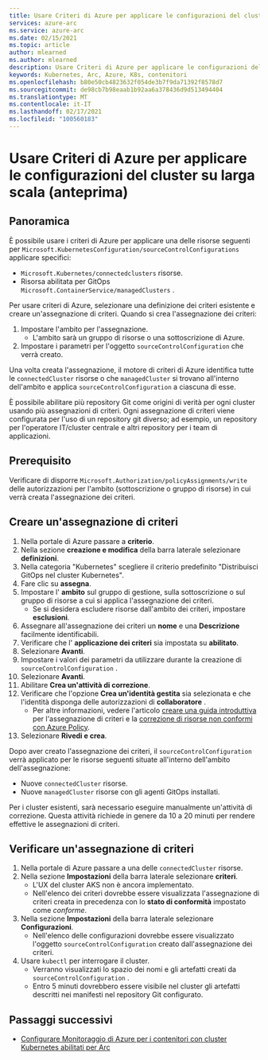 ```yaml
---
title: Usare Criteri di Azure per applicare le configurazioni del cluster su larga scala (anteprima)
services: azure-arc
ms.service: azure-arc
ms.date: 02/15/2021
ms.topic: article
author: mlearned
ms.author: mlearned
description: Usare Criteri di Azure per applicare le configurazioni del cluster su larga scala
keywords: Kubernetes, Arc, Azure, K8s, contenitori
ms.openlocfilehash: b80e50cb4823632f054de3b7f9da71392f8578d7
ms.sourcegitcommit: de98cb7b98eaab1b92aa6a378436d9d513494404
ms.translationtype: MT
ms.contentlocale: it-IT
ms.lasthandoff: 02/17/2021
ms.locfileid: "100560183"
---
```

# <a name="use-azure-policy-to-apply-cluster-configurations-at-scale-preview"></a>Usare Criteri di Azure per applicare le configurazioni del cluster su larga scala (anteprima)

## <a name="overview"></a>Panoramica

È possibile usare i criteri di Azure per applicare una delle risorse seguenti per `Microsoft.KubernetesConfiguration/sourceControlConfigurations` applicare specifici:
*  `Microsoft.Kubernetes/connectedclusters` risorse.
* Risorsa abilitata per GitOps `Microsoft.ContainerService/managedClusters` . 

Per usare criteri di Azure, selezionare una definizione dei criteri esistente e creare un'assegnazione di criteri. Quando si crea l'assegnazione dei criteri:
1. Impostare l'ambito per l'assegnazione.
    * L'ambito sarà un gruppo di risorse o una sottoscrizione di Azure. 
2. Impostare i parametri per l'oggetto `sourceControlConfiguration` che verrà creato. 

Una volta creata l'assegnazione, il motore di criteri di Azure identifica tutte le `connectedCluster` risorse o che `managedCluster` si trovano all'interno dell'ambito e applica `sourceControlConfiguration` a ciascuna di esse.

È possibile abilitare più repository Git come origini di verità per ogni cluster usando più assegnazioni di criteri. Ogni assegnazione di criteri viene configurata per l'uso di un repository git diverso; ad esempio, un repository per l'operatore IT/cluster centrale e altri repository per i team di applicazioni.

## <a name="prerequisite"></a>Prerequisito

Verificare di disporre `Microsoft.Authorization/policyAssignments/write` delle autorizzazioni per l'ambito (sottoscrizione o gruppo di risorse) in cui verrà creata l'assegnazione dei criteri.

## <a name="create-a-policy-assignment"></a>Creare un'assegnazione di criteri

1. Nella portale di Azure passare a **criterio**.
1. Nella sezione **creazione e modifica** della barra laterale selezionare **definizioni**.
1. Nella categoria "Kubernetes" scegliere il criterio predefinito "Distribuisci GitOps nel cluster Kubernetes". 
1. Fare clic su **assegna**.
1. Impostare l' **ambito** sul gruppo di gestione, sulla sottoscrizione o sul gruppo di risorse a cui si applica l'assegnazione dei criteri.
    * Se si desidera escludere risorse dall'ambito dei criteri, impostare **esclusioni**.
1. Assegnare all'assegnazione dei criteri un **nome** e una **Descrizione** facilmente identificabili.
1. Verificare che l' **applicazione dei criteri** sia impostata su **abilitato**.
1. Selezionare **Avanti**.
1. Impostare i valori dei parametri da utilizzare durante la creazione di `sourceControlConfiguration` .
1. Selezionare **Avanti**.
1. Abilitare **Crea un'attività di correzione**.
1. Verificare che l'opzione **Crea un'identità gestita** sia selezionata e che l'identità disponga delle autorizzazioni di **collaboratore** . 
    * Per altre informazioni, vedere l'articolo [creare una guida introduttiva](../../governance/policy/assign-policy-portal.md) per l'assegnazione di criteri e la [correzione di risorse non conformi con Azure Policy](../../governance/policy/how-to/remediate-resources.md).
1. Selezionare **Rivedi e crea**.

Dopo aver creato l'assegnazione dei criteri, il `sourceControlConfiguration` verrà applicato per le risorse seguenti situate all'interno dell'ambito dell'assegnazione:
* Nuove `connectedCluster` risorse.
* Nuove `managedCluster` risorse con gli agenti GitOps installati. 

Per i cluster esistenti, sarà necessario eseguire manualmente un'attività di correzione. Questa attività richiede in genere da 10 a 20 minuti per rendere effettive le assegnazioni di criteri.

## <a name="verify-a-policy-assignment"></a>Verificare un'assegnazione di criteri

1. Nella portale di Azure passare a una delle `connectedCluster` risorse.
1. Nella sezione **Impostazioni** della barra laterale selezionare **criteri**. 
    * L'UX del cluster AKS non è ancora implementato.
    * Nell'elenco dei criteri dovrebbe essere visualizzata l'assegnazione di criteri creata in precedenza con lo **stato di conformità** impostato come *conforme*.
1. Nella sezione **Impostazioni** della barra laterale selezionare **Configurazioni**.
    * Nell'elenco delle configurazioni dovrebbe essere visualizzato l'oggetto `sourceControlConfiguration` creato dall'assegnazione dei criteri.
1. Usare `kubectl` per interrogare il cluster. 
    * Verranno visualizzati lo spazio dei nomi e gli artefatti creati da `sourceControlConfiguration` .
    * Entro 5 minuti dovrebbero essere visibile nel cluster gli artefatti descritti nei manifesti nel repository Git configurato.

## <a name="next-steps"></a>Passaggi successivi

* [Configurare Monitoraggio di Azure per i contenitori con cluster Kubernetes abilitati per Arc](../../azure-monitor/insights/container-insights-enable-arc-enabled-clusters.md)
